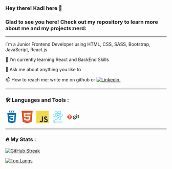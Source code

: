 ### Hey there! Kadi here :wave:
### Glad to see you here! Check out my repository to learn more about me and my projects:nerd:
---

I´m a Junior Frontend Developer using HTML, CSS, SASS, Bootstrap, JavaScript, React.js

:seedling: I’m currently learning React and BackEnd Skills

:speech_balloon: Ask me about anything you like to

:mailbox: How to reach me: write me on github or  <a href="[your-linkedin-URL](https://www.linkedin.com/in/jennifergenger/)"><img src="[https://github.com/devicons/devicon/blob/master/icons/css3/css3-plain-wordmark.svg](https://pics.freeicons.io/uploads/icons/png/21156992231551941181-512.png)"  title="Linkedin" alt="Linkedin" width="40" height="20"/>&nbsp;</a>

---

### :hammer_and_wrench: Languages and Tools :

<div>
  <img src="https://github.com/devicons/devicon/blob/master/icons/css3/css3-plain-wordmark.svg"  title="CSS3" alt="CSS" width="40" height="40"/>&nbsp;
  <img src="https://github.com/devicons/devicon/blob/master/icons/html5/html5-original.svg" title="HTML5" alt="HTML" width="40" height="40"/>&nbsp;
  <img src="https://github.com/devicons/devicon/blob/master/icons/javascript/javascript-original.svg" title="JavaScript" alt="JavaScript" width="40" height="40"/>&nbsp;
    <img src="https://github.com/devicons/devicon/blob/master/icons/react/react-original-wordmark.svg" title="React" alt="React" width="40" height="40"/>&nbsp;
  <img src="https://github.com/devicons/devicon/blob/master/icons/git/git-original-wordmark.svg" title="Git" **alt="Git" width="40" height="40"/>
</div>

---

### :fire: My Stats :


[![GitHub Streak](http://github-readme-streak-stats.herokuapp.com?user=asdfjennifer&theme=dark&background=000000)](https://git.io/streak-stats)

[![Top Langs](https://github-readme-stats.vercel.app/api/top-langs/?username=asdfjennifer&layout=compact&theme=vision-friendly-dark)](https://github.com/anuraghazra/github-readme-stats)
